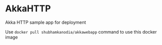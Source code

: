 # AkkaHTTP
Akka HTTP sample app for deployment

Use `docker pull shubhamkanodia/akkawebapp` command to use this docker image

